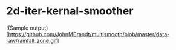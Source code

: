 # 2d-iter-kernal-smoother

!(Sample output)[https://github.com/JohnMBrandt/multismooth/blob/master/data-raw/rainfall_zone.gif]
